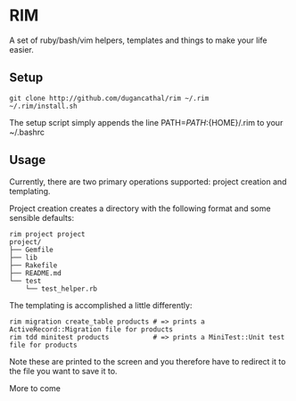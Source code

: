 RIM
===

A set of ruby/bash/vim helpers, templates and things to make your life easier.

Setup
-----

    git clone http://github.com/dugancathal/rim ~/.rim
    ~/.rim/install.sh

The setup script simply appends the line PATH=$PATH:${HOME}/.rim to your ~/.bashrc

Usage
-----

Currently, there are two primary operations supported: project creation and templating.

Project creation creates a directory with the following format and some sensible defaults:

    rim project project
    project/
    ├── Gemfile
    ├── lib
    ├── Rakefile
    ├── README.md
    └── test
        └── test_helper.rb

The templating is accomplished a little differently:

    rim migration create_table products # => prints a ActiveRecord::Migration file for products
    rim tdd minitest products           # => prints a MiniTest::Unit test file for products

Note these are printed to the screen and you therefore have to redirect it to the file you want to save it to.


More to come
